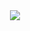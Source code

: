 <div align="center">
  <img src="https://logodownload.org/wp-content/uploads/2019/08/senai-logo-1.png"/>
</div>
